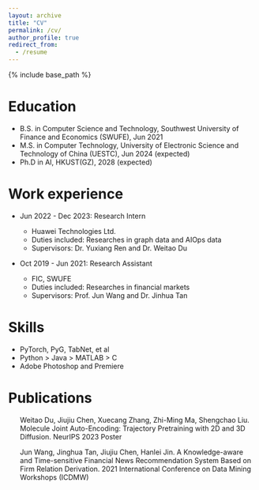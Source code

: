 ```yaml
---
layout: archive
title: "CV"
permalink: /cv/
author_profile: true
redirect_from:
  - /resume
---
```


{% include base_path %}

Education
======
* B.S. in Computer Science and Technology, Southwest University of Finance and Economics (SWUFE), Jun 2021
* M.S. in Computer Technology, University of Electronic Science and Technology of China (UESTC), Jun 2024 (expected)
* Ph.D in AI, HKUST(GZ), 2028 (expected)

Work experience
======
* Jun 2022 - Dec 2023: Research Intern
  * Huawei Technologies Ltd.
  * Duties included: Researches in graph data and AIOps data
  * Supervisors: Dr. Yuxiang Ren and Dr. Weitao Du

* Oct 2019 - Jun 2021: Research Assistant
  * FIC, SWUFE
  * Duties included: Researches in financial markets
  * Supervisors: Prof. Jun Wang and Dr. Jinhua Tan
  
Skills
======
* PyTorch, PyG, TabNet, et al
* Python > Java > MATLAB > C
* Adobe Photoshop and Premiere

Publications
======
  <ul>Weitao Du, Jiujiu Chen, Xuecang Zhang, Zhi-Ming Ma, Shengchao Liu. Molecule Joint Auto-Encoding: Trajectory Pretraining with 2D and 3D Diffusion. NeurIPS 2023 Poster</ul>
  <ul>Jun Wang, Jinghua Tan, Jiujiu Chen, Hanlei Jin. A Knowledge-aware and Time-sensitive Financial News Recommendation System Based on Firm Relation Derivation. 2021 International Conference on Data Mining Workshops (ICDMW)</ul>
